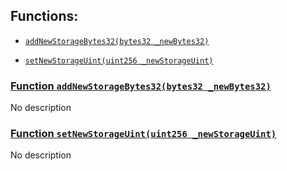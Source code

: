 ## Functions:

- [`addNewStorageBytes32(bytes32 _newBytes32)`](#SyntheticFlowTokenNewVersion-addNewStorageBytes32-bytes32-)

- [`setNewStorageUint(uint256 _newStorageUint)`](#SyntheticFlowTokenNewVersion-setNewStorageUint-uint256-)

### [Function `addNewStorageBytes32(bytes32 _newBytes32)`](#SyntheticFlowTokenNewVersion-addNewStorageBytes32-bytes32-)

No description

### [Function `setNewStorageUint(uint256 _newStorageUint)`](#SyntheticFlowTokenNewVersion-setNewStorageUint-uint256-)

No description
